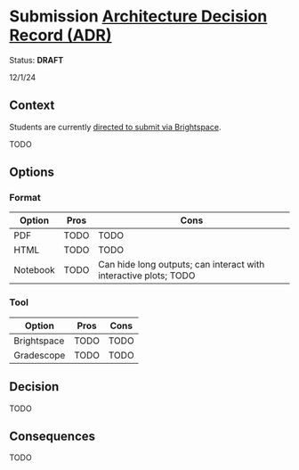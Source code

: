 # Submission [Architecture Decision Record (ADR)](https://18f.gsa.gov/2021/07/06/architecture_decision_records_helpful_now_invaluable_later/)

Status: **DRAFT**

12/1/24

## Context

Students are currently [directed to submit via Brightspace](../../assignments.md#submission).

TODO

## Options

### Format

| Option   | Pros | Cons                                                             |
| -------- | ---- | ---------------------------------------------------------------- |
| PDF      | TODO | TODO                                                             |
| HTML     | TODO | TODO                                                             |
| Notebook | TODO | Can hide long outputs; can interact with interactive plots; TODO |

### Tool

| Option       | Pros | Cons |
| ------------ | ---- | ---- |
| Brightspace | TODO | TODO |
| Gradescope   | TODO | TODO |

## Decision

TODO

## Consequences

TODO
